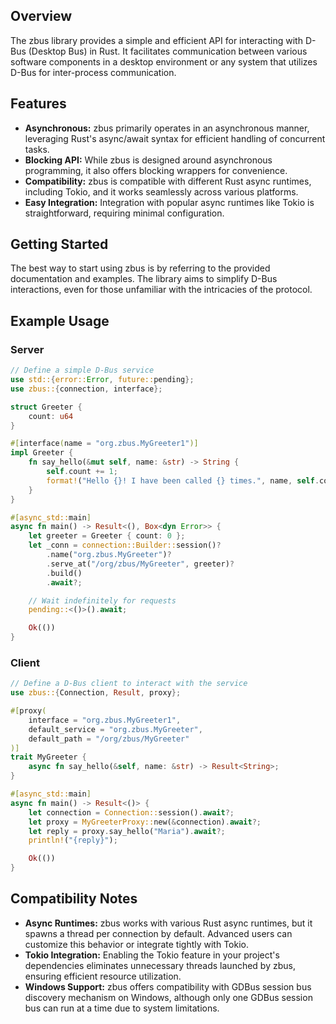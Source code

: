 ## Overview

The zbus library provides a simple and efficient API for interacting with D-Bus (Desktop Bus) in Rust. It facilitates communication between various software components in a desktop environment or any system that utilizes D-Bus for inter-process communication.

## Features

- **Asynchronous:** zbus primarily operates in an asynchronous manner, leveraging Rust's async/await syntax for efficient handling of concurrent tasks.
- **Blocking API:** While zbus is designed around asynchronous programming, it also offers blocking wrappers for convenience.
- **Compatibility:** zbus is compatible with different Rust async runtimes, including Tokio, and it works seamlessly across various platforms.
- **Easy Integration:** Integration with popular async runtimes like Tokio is straightforward, requiring minimal configuration.

## Getting Started

The best way to start using zbus is by referring to the provided documentation and examples. The library aims to simplify D-Bus interactions, even for those unfamiliar with the intricacies of the protocol.

## Example Usage

### Server

```rust
// Define a simple D-Bus service
use std::{error::Error, future::pending};
use zbus::{connection, interface};

struct Greeter {
    count: u64
}

#[interface(name = "org.zbus.MyGreeter1")]
impl Greeter {
    fn say_hello(&mut self, name: &str) -> String {
        self.count += 1;
        format!("Hello {}! I have been called {} times.", name, self.count)
    }
}

#[async_std::main]
async fn main() -> Result<(), Box<dyn Error>> {
    let greeter = Greeter { count: 0 };
    let _conn = connection::Builder::session()?
        .name("org.zbus.MyGreeter")?
        .serve_at("/org/zbus/MyGreeter", greeter)?
        .build()
        .await?;

    // Wait indefinitely for requests
    pending::<()>().await;

    Ok(())
}
```

### Client

```rust
// Define a D-Bus client to interact with the service
use zbus::{Connection, Result, proxy};

#[proxy(
    interface = "org.zbus.MyGreeter1",
    default_service = "org.zbus.MyGreeter",
    default_path = "/org/zbus/MyGreeter"
)]
trait MyGreeter {
    async fn say_hello(&self, name: &str) -> Result<String>;
}

#[async_std::main]
async fn main() -> Result<()> {
    let connection = Connection::session().await?;
    let proxy = MyGreeterProxy::new(&connection).await?;
    let reply = proxy.say_hello("Maria").await?;
    println!("{reply}");

    Ok(())
}
```

## Compatibility Notes

- **Async Runtimes:** zbus works with various Rust async runtimes, but it spawns a thread per connection by default. Advanced users can customize this behavior or integrate tightly with Tokio.
- **Tokio Integration:** Enabling the Tokio feature in your project's dependencies eliminates unnecessary threads launched by zbus, ensuring efficient resource utilization.
- **Windows Support:** zbus offers compatibility with GDBus session bus discovery mechanism on Windows, although only one GDBus session bus can run at a time due to system limitations.

